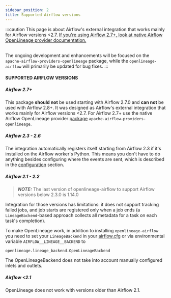 ```yaml
---
sidebar_position: 2
title: Supported Airflow versions
---
```


:::caution
This page is about Airflow's external integration that works mainly for Airflow versions <2.7. 
[If you're using Airflow 2.7+, look at native Airflow OpenLineage provider documentation.](https://airflow.apache.org/docs/apache-airflow-providers-openlineage/stable/index.html)  <br /><br /> 

The ongoing development and enhancements will be focused on the `apache-airflow-providers-openlineage` package, 
while the `openlineage-airflow` will primarily be updated for bug fixes.
:::

#### SUPPORTED AIRFLOW VERSIONS

##### Airflow 2.7+

This package **should not** be used starting with Airflow 2.7.0 and **can not** be used with Airflow 2.8+. 
It was designed as Airflow's external integration that works mainly for Airflow versions <2.7.
For Airflow 2.7+ use the native Airflow OpenLineage provider 
[package](https://airflow.apache.org/docs/apache-airflow-providers-openlineage) `apache-airflow-providers-openlineage`.

##### Airflow 2.3 - 2.6

The integration automatically registers itself starting from Airflow 2.3 if it's installed on the Airflow worker's Python.
This means you don't have to do anything besides configuring where the events are sent, which is described in the [configuration](#configuration) section.

##### Airflow 2.1 - 2.2

> **_NOTE:_** The last version of openlineage-airflow to support Airflow versions below 2.3.0 is 1.14.0  
  

Integration for those versions has limitations: it does not support tracking failed jobs, 
and job starts are registered only when a job ends (a `LineageBackend`-based approach collects all metadata 
for a task on each task's completion).

To make OpenLineage work, in addition to installing `openlineage-airflow` you need to set your `LineageBackend` 
in your [airflow.cfg](https://airflow.apache.org/docs/apache-airflow/stable/howto/set-config.html) or via environmental variable `AIRFLOW__LINEAGE__BACKEND` to

```
openlineage.lineage_backend.OpenLineageBackend
```

The OpenLineageBackend does not take into account manually configured inlets and outlets. 

##### Airflow <2.1 

OpenLineage does not work with versions older than Airflow 2.1.

